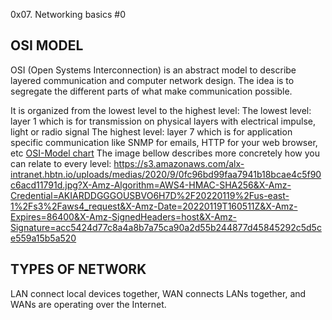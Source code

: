 0x07. Networking basics #0

## OSI MODEL
OSI (Open Systems Interconnection) is an abstract model to describe layered communication and computer network design. The idea is to segregate the different parts of what make communication possible.

It is organized from the lowest level to the highest level:
The lowest level: layer 1 which is for transmission on physical layers with electrical impulse, light or radio signal
The highest level: layer 7 which is for application specific communication like SNMP for emails, HTTP for your web browser, etc
[OSI-Model chart](OSI-MODEL.png)
The image bellow describes more concretely how you can relate to every level:
https://s3.amazonaws.com/alx-intranet.hbtn.io/uploads/medias/2020/9/0fc96bd99faa7941b18bcae4c5f90c6acd11791d.jpg?X-Amz-Algorithm=AWS4-HMAC-SHA256&X-Amz-Credential=AKIARDDGGGOUSBVO6H7D%2F20220119%2Fus-east-1%2Fs3%2Faws4_request&X-Amz-Date=20220119T160511Z&X-Amz-Expires=86400&X-Amz-SignedHeaders=host&X-Amz-Signature=acc5424d77c8a4a8b7a75ca90a2d55b244877d45845292c5d5ce559a15b5a520

## TYPES OF NETWORK
LAN connect local devices together, WAN connects LANs together, and WANs are operating over the Internet.

